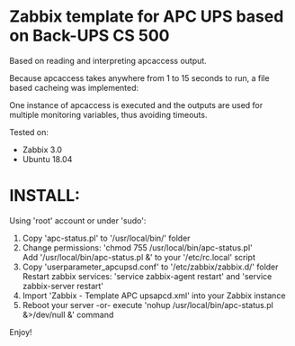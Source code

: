 Zabbix template for APC UPS based on Back-UPS CS 500
====================================================

Based on reading and interpreting apcaccess output.                      


Because apcaccess takes anywhere from 1 to 15 seconds to run,
a file based cacheing was implemented:

One instance of apcaccess is executed and the outputs are used
for multiple monitoring variables, thus avoiding timeouts.

Tested on:
 - Zabbix 3.0
 - Ubuntu 18.04

INSTALL:
=======
Using 'root' account or under 'sudo':<br/>
1. Copy 'apc-status.pl' to '/usr/local/bin/' folder
2. Change permissions: 'chmod 755 /usr/local/bin/apc-status.pl'<br/>
   Add '/usr/local/bin/apc-status.pl &' to your '/etc/rc.local' script 
3. Copy 'userparameter_apcupsd.conf' to '/etc/zabbix/zabbix.d/' folder<br/>
   Restart zabbix services: 'service zabbix-agent restart' and 'service zabbix-server restart'
4. Import 'Zabbix - Template APC upsapcd.xml' into your Zabbix instance
5. Reboot your server -or- execute 'nohup /usr/local/bin/apc-status.pl &>/dev/null &' command

Enjoy!

